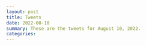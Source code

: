```yaml
---
layout: post
title: Tweets
date: 2022-08-10
summary: These are the tweets for August 10, 2022.
categories:
---
```


